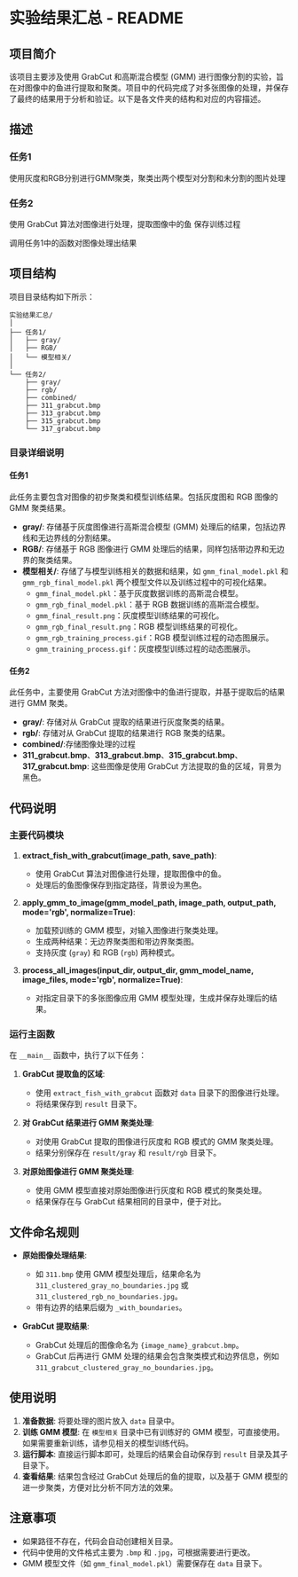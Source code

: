 # 实验结果汇总 - README

## 项目简介
该项目主要涉及使用 GrabCut 和高斯混合模型 (GMM) 进行图像分割的实验，旨在对图像中的鱼进行提取和聚类。项目中的代码完成了对多张图像的处理，并保存了最终的结果用于分析和验证。以下是各文件夹的结构和对应的内容描述。

## 描述

### 任务1

使用灰度和RGB分别进行GMM聚类，聚类出两个模型对分割和未分割的图片处理

### 任务2

使用 GrabCut 算法对图像进行处理，提取图像中的鱼 保存训练过程

调用任务1中的函数对图像处理出结果

## 项目结构
项目目录结构如下所示：

```
实验结果汇总/
│
├── 任务1/
│   ├── gray/
│   ├── RGB/
│   └── 模型相关/
│
└── 任务2/
    ├── gray/
    ├── rgb/
    ├── combined/
    ├── 311_grabcut.bmp
    ├── 313_grabcut.bmp
    ├── 315_grabcut.bmp
    └── 317_grabcut.bmp
```

### 目录详细说明

#### 任务1
此任务主要包含对图像的初步聚类和模型训练结果。包括灰度图和 RGB 图像的 GMM 聚类结果。

- **gray/**: 存储基于灰度图像进行高斯混合模型 (GMM) 处理后的结果，包括边界线和无边界线的分割结果。
- **RGB/**: 存储基于 RGB 图像进行 GMM 处理后的结果，同样包括带边界和无边界的聚类结果。
- **模型相关/**: 存储了与模型训练相关的数据和结果，如 `gmm_final_model.pkl` 和 `gmm_rgb_final_model.pkl` 两个模型文件以及训练过程中的可视化结果。
  - `gmm_final_model.pkl`：基于灰度数据训练的高斯混合模型。
  - `gmm_rgb_final_model.pkl`：基于 RGB 数据训练的高斯混合模型。
  - `gmm_final_result.png`：灰度模型训练结果的可视化。
  - `gmm_rgb_final_result.png`：RGB 模型训练结果的可视化。
  - `gmm_rgb_training_process.gif`：RGB 模型训练过程的动态图展示。
  - `gmm_training_process.gif`：灰度模型训练过程的动态图展示。

#### 任务2
此任务中，主要使用 GrabCut 方法对图像中的鱼进行提取，并基于提取后的结果进行 GMM 聚类。

- **gray/**: 存储对从 GrabCut 提取的结果进行灰度聚类的结果。
- **rgb/**: 存储对从 GrabCut 提取的结果进行 RGB 聚类的结果。
- **combined/**:存储图像处理的过程
- **311_grabcut.bmp**、**313_grabcut.bmp**、**315_grabcut.bmp**、**317_grabcut.bmp**: 这些图像是使用 GrabCut 方法提取的鱼的区域，背景为黑色。

## 代码说明

### 主要代码模块

1. **extract_fish_with_grabcut(image_path, save_path)**:
   - 使用 GrabCut 算法对图像进行处理，提取图像中的鱼。
   - 处理后的鱼图像保存到指定路径，背景设为黑色。

2. **apply_gmm_to_image(gmm_model_path, image_path, output_path, mode='rgb', normalize=True)**:
   - 加载预训练的 GMM 模型，对输入图像进行聚类处理。
   - 生成两种结果：无边界聚类图和带边界聚类图。
   - 支持灰度 (`gray`) 和 RGB (`rgb`) 两种模式。

3. **process_all_images(input_dir, output_dir, gmm_model_name, image_files, mode='rgb', normalize=True)**:
   - 对指定目录下的多张图像应用 GMM 模型处理，生成并保存处理后的结果。

### 运行主函数

在 `__main__` 函数中，执行了以下任务：

1. **GrabCut 提取鱼的区域**:
   - 使用 `extract_fish_with_grabcut` 函数对 `data` 目录下的图像进行处理。
   - 将结果保存到 `result` 目录下。

2. **对 GrabCut 结果进行 GMM 聚类处理**:
   - 对使用 GrabCut 提取的图像进行灰度和 RGB 模式的 GMM 聚类处理。
   - 结果分别保存在 `result/gray` 和 `result/rgb` 目录下。

3. **对原始图像进行 GMM 聚类处理**:
   - 使用 GMM 模型直接对原始图像进行灰度和 RGB 模式的聚类处理。
   - 结果保存在与 GrabCut 结果相同的目录中，便于对比。

## 文件命名规则
- **原始图像处理结果**:
  - 如 `311.bmp` 使用 GMM 模型处理后，结果命名为 `311_clustered_gray_no_boundaries.jpg` 或 `311_clustered_rgb_no_boundaries.jpg`。
  - 带有边界的结果后缀为 `_with_boundaries`。
  
- **GrabCut 提取结果**:
  - GrabCut 处理后的图像命名为 `{image_name}_grabcut.bmp`。
  - GrabCut 后再进行 GMM 处理的结果会包含聚类模式和边界信息，例如 `311_grabcut_clustered_gray_no_boundaries.jpg`。

## 使用说明
1. **准备数据**: 将要处理的图片放入 `data` 目录中。
2. **训练 GMM 模型**: 在 `模型相关` 目录中已有训练好的 GMM 模型，可直接使用。如果需要重新训练，请参见相关的模型训练代码。
3. **运行脚本**: 直接运行脚本即可，处理后的结果会自动保存到 `result` 目录及其子目录下。
4. **查看结果**: 结果包含经过 GrabCut 处理后的鱼的提取，以及基于 GMM 模型的进一步聚类，方便对比分析不同方法的效果。

## 注意事项
- 如果路径不存在，代码会自动创建相关目录。
- 代码中使用的文件格式主要为 `.bmp` 和 `.jpg`，可根据需要进行更改。
- GMM 模型文件（如 `gmm_final_model.pkl`）需要保存在 `data` 目录下。
